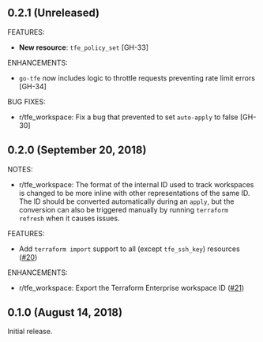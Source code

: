 ## 0.2.1 (Unreleased)

FEATURES:

* **New resource**: `tfe_policy_set` [GH-33]

ENHANCEMENTS:

* `go-tfe` now includes logic to throttle requests preventing rate limit errors [GH-34]

BUG FIXES:

* r/tfe_workspace: Fix a bug that prevented to set `auto-apply` to false [GH-30]

## 0.2.0 (September 20, 2018)

NOTES:

* r/tfe_workspace: The format of the internal ID used to track workspaces
  is changed to be more inline with other representations of the same ID. The ID
  should be converted automatically during an `apply`, but the conversion can also
  be triggered manually by running `terraform refresh` when it causes issues.

FEATURES:

* Add `terraform import` support to all (except `tfe_ssh_key`) resources ([#20](https://github.com/terraform-providers/terraform-provider-tfe/issues/20))

ENHANCEMENTS:

* r/tfe_workspace: Export the Terraform Enterprise workspace ID ([#21](https://github.com/terraform-providers/terraform-provider-tfe/issues/21))

## 0.1.0 (August 14, 2018)

Initial release.
